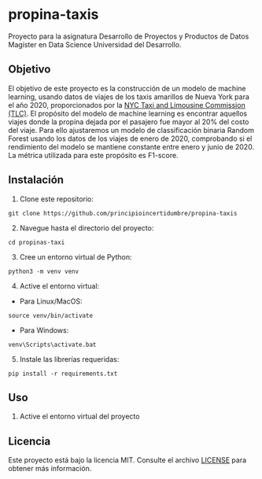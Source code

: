 # propina-taxis

Proyecto para la asignatura Desarrollo de Proyectos y Productos de Datos Magíster en Data Science Universidad del Desarrollo. 

## Objetivo

El objetivo de este proyecto es la construcción de un modelo de machine learning, usando datos de viajes de los taxis amarillos de Nueva York para el año 2020, proporcionados por la [NYC Taxi and Limousine Commission (TLC)](https://www.nyc.gov/site/tlc/about/tlc-trip-record-data.page). El propósito del modelo de machine learning es encontrar aquellos viajes donde la propina dejada por el pasajero fue mayor al 20% del costo del viaje.
Para ello ajustaremos un modelo de classificación binaria Random Forest usando los datos de los viajes de enero de 2020, comprobando si el rendimiento del modelo se mantiene constante entre enero y junio de 2020. La métrica utilizada para este propósito es F1-score.

## Instalación
1. Clone este repositorio:
```
git clone https://github.com/principioincertidumbre/propina-taxis
```
2. Navegue hasta el directorio del proyecto:
```
cd propinas-taxi
```
3. Cree un entorno virtual de Python:
```
python3 -m venv venv
```
4. Active el entorno virtual:
* Para Linux/MacOS:
 
```
source venv/bin/activate
```
* Para Windows:
```
venv\Scripts\activate.bat
```
5. Instale las librerías requeridas:
```
pip install -r requirements.txt
```

## Uso
1. Active el entorno virtual del proyecto

## Licencia
Este proyecto está bajo la licencia MIT. Consulte el archivo [LICENSE](https://github.com/principioincertidumbre/propina-taxis/blob/main/LICENSE) para obtener más información.
